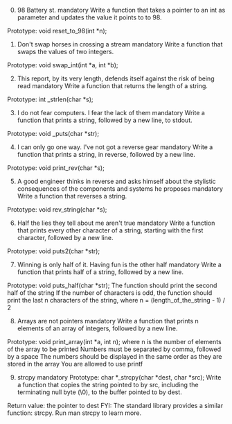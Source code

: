 0. 98 Battery st.
mandatory
Write a function that takes a pointer to an int as parameter and updates the value it points to to 98.

Prototype: void reset_to_98(int *n);


1. Don't swap horses in crossing a stream
mandatory
Write a function that swaps the values of two integers.

Prototype: void swap_int(int *a, int *b);



2. This report, by its very length, defends itself against the risk of being read
mandatory
Write a function that returns the length of a string.

Prototype: int _strlen(char *s);

3. I do not fear computers. I fear the lack of them
mandatory
Write a function that prints a string, followed by a new line, to stdout.

Prototype: void _puts(char *str);

4. I can only go one way. I've not got a reverse gear
mandatory
Write a function that prints a string, in reverse, followed by a new line.

Prototype: void print_rev(char *s);


5. A good engineer thinks in reverse and asks himself about the stylistic consequences of the components and systems he proposes
mandatory
Write a function that reverses a string.

Prototype: void rev_string(char *s);


6. Half the lies they tell about me aren't true
mandatory
Write a function that prints every other character of a string, starting with the first character, followed by a new line.

Prototype: void puts2(char *str);


7. Winning is only half of it. Having fun is the other half
mandatory
Write a function that prints half of a string, followed by a new line.

Prototype: void puts_half(char *str);
The function should print the second half of the string
If the number of characters is odd, the function should print the last n characters of the string, where n = (length_of_the_string - 1) / 2


8. Arrays are not pointers
mandatory
Write a function that prints n elements of an array of integers, followed by a new line.

Prototype: void print_array(int *a, int n);
where n is the number of elements of the array to be printed
Numbers must be separated by comma, followed by a space
The numbers should be displayed in the same order as they are stored in the array
You are allowed to use printf


9. strcpy
mandatory
Prototype: char *_strcpy(char *dest, char *src);
Write a function that copies the string pointed to by src, including the terminating null byte (\0), to the buffer pointed to by dest.

Return value: the pointer to dest
FYI: The standard library provides a similar function: strcpy. Run man strcpy to learn more.


